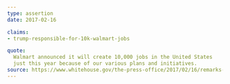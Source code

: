 ```yaml
---
type: assertion
date: 2017-02-16

claims:
- trump-responsible-for-10k-walmart-jobs

quote:
  Walmart announced it will create 10,000 jobs in the United States
  just this year because of our various plans and initiatives.
source: https://www.whitehouse.gov/the-press-office/2017/02/16/remarks-president-trump-press-conference
---
```

